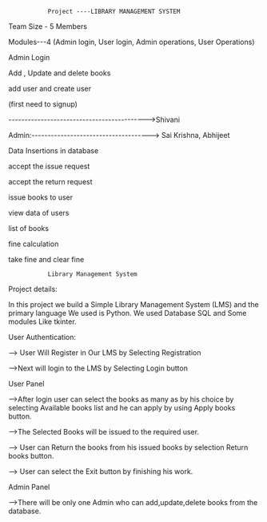                Project ----LIBRARY MANAGEMENT SYSTEM
               
Team Size - 5 Members

Modules---4 (Admin login, User login, Admin operations, User Operations)

Admin Login

Add , Update and delete books

add user and create user

(first need to signup)

------------------------------------------->Shivani

Admin:-------------------------------------> Sai Krishna, Abhijeet

Data Insertions in database

accept the issue request

accept the return request

issue books to user

view data of users

list of books

fine calculation

take fine and clear fine
               
               
               
               Library Management System


Project details:

In this project we build a Simple Library Management System (LMS) and the primary language We used is Python. We used Database SQL and Some modules Like tkinter.


User Authentication:

--> User Will Register in Our LMS by Selecting Registration

-->Next will login to the LMS by Selecting Login button


User Panel

-->After login user can select the books as many as by his choice by selecting Available books list and he can apply by using Apply books button.

-->The Selected Books will be issued to the required user.

--> User can Return the books from his issued books by selection Return books button.

--> User can select the Exit button by finishing his work.


Admin Panel

-->There will be only one Admin who can add,update,delete books from the database.




 
